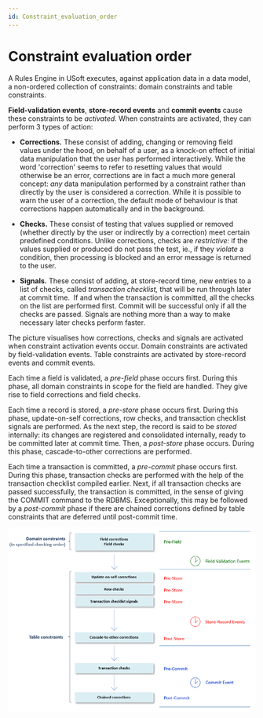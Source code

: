 ```yaml
---
id: Constraint_evaluation_order
---
```


# Constraint evaluation order

A Rules Engine in USoft executes, against application data in a data model, a non-ordered collection of constraints: domain constraints and table constraints.

**Field-validation events**, **store-record events** and **commit events** cause these constraints to be *activated*. When constraints are activated, they can perform 3 types of action:

- **Corrections.** These consist of adding, changing or removing field values under the hood, on behalf of a user, as a knock-on effect of initial data manipulation that the user has performed interactively. While the word 'correction' seems to refer to resetting values that would otherwise be an error, corrections are in fact a much more general concept: *any* data manipulation performed by a constraint rather than directly by the user is considered a correction. While it is possible to warn the user of a correction, the default mode of behaviour is that corrections happen automatically and in the background.

- **Checks.** These consist of testing that values supplied or removed (whether directly by the user or indirectly by a correction) meet certain predefined conditions. Unlike corrections, checks are *restrictive:* if the values supplied or produced do not pass the test, ie., if they *violate* a condition, then processing is blocked and an error message is returned to the user.
- **Signals.** These consist of adding, at store-record time, new entries to a list of checks, called *transaction checklist,* that will be run through later at commit time.  If and when the transaction is committed, all the checks on the list are performed first. Commit will be successful only if all the checks are passed. Signals are nothing more than a way to make necessary later checks perform faster.

The picture visualises how corrections, checks and signals are activated when constraint activation events occur. Domain constraints are activated by field-validation events. Table constraints are activated by store-record events and commit events.

Each time a field is validated, a *pre-field* phase occurs first. During this phase, all domain constraints in scope for the field are handled. They give rise to field corrections and field checks.

Each time a record is stored, a *pre-store* phase occurs first. During this phase, update-on-self corrections, row checks, and transaction checklist signals are performed. As the next step, the record is said to be *stored* internally: its changes are registered and consolidated internally, ready to be committed later at commit time. Then, a *post-store* phase occurs. During this phase, cascade-to-other corrections are performed.

Each time a transaction is committed, a *pre-commit* phase occurs first. During this phase, transaction checks are performed with the help of the transaction checklist compiled earlier. Next, if all transaction checks are passed successfully, the transaction is committed, in the sense of giving the COMMIT command to the RDBMS. Exceptionally, this may be followed by a *post-commit* phase if there are chained corrections defined by table constraints that are deferred until post-commit time.

![](./assets/5e35ada5-08cc-4b76-a9de-837a502694d8.png)

 
